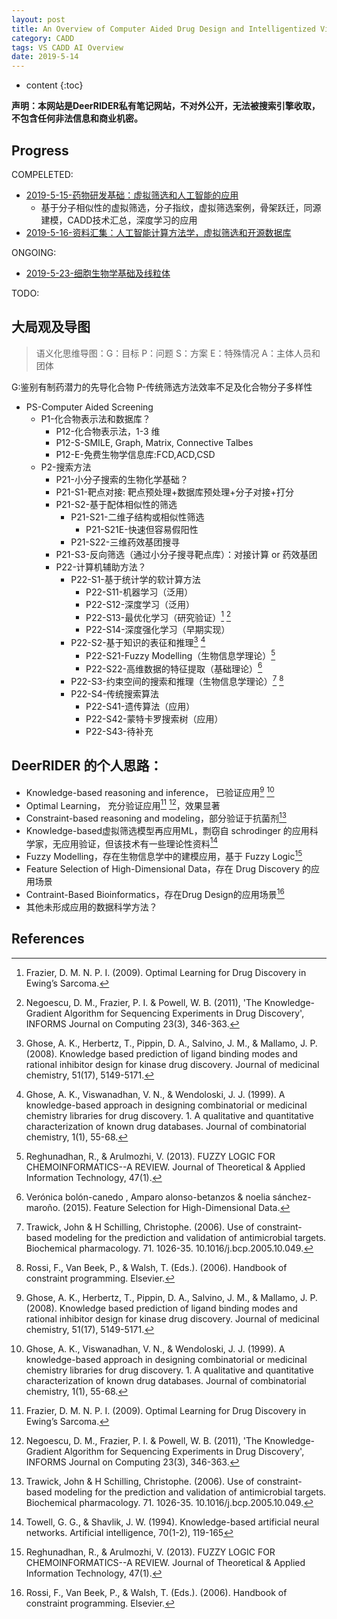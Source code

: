 ```yaml
---
layout: post
title: An Overview of Computer Aided Drug Design and Intelligentized Virtual Screening
category: CADD
tags: VS CADD AI Overview
date: 2019-5-14
---
```


* content
{:toc}

**声明：本网站是DeerRIDER私有笔记网站，不对外公开，无法被搜索引擎收取，不包含任何非法信息和商业机密。**

## Progress

COMPELETED:
* [2019-5-15-药物研发基础：虚拟筛选和人工智能的应用]({{site.baseurl}}/intro-cadd)
  * 基于分子相似性的虚拟筛选，分子指纹，虚拟筛选案例，骨架跃迁，同源建模，CADD技术汇总，深度学习的应用
* [2019-5-16-资料汇集：人工智能计算方法学，虚拟筛选和开源数据库]({{site.baseurl}}/research-rsc)

ONGOING:
* [2019-5-23-细胞生物学基础及线粒体]({{site.baseurl}}/cytobiology)

TODO:



## 大局观及导图

> 语义化思维导图：G：目标 P：问题 S：方案 E：特殊情况 A：主体人员和团体

G:鉴别有制药潜力的先导化合物
P-传统筛选方法效率不足及化合物分子多样性
- PS-Computer Aided Screening
  - P1-化合物表示法和数据库？
    - P12-化合物表示法，1-3 维
    - P12-S-SMILE, Graph, Matrix, Connective Talbes
    - P12-E-免费生物学信息库:FCD,ACD,CSD
  - P2-搜索方法
    - P21-小分子搜索的生物化学基础？
    - P21-S1-靶点对接: 靶点预处理+数据库预处理+分子对接+打分
    - P21-S2-基于配体相似性的筛选
      - P21-S21-二维子结构或相似性筛选
        - P21-S21E-快速但容易假阳性
      - P21-S22-三维药效基团搜寻
    - P21-S3-反向筛选（通过小分子搜寻靶点库）：对接计算 or 药效基团
    - P22-计算机辅助方法？
      - P22-S1-基于统计学的软计算方法
        - P22-S11-机器学习（泛用）
        - P22-S12-深度学习（泛用）
        - P22-S13-最优化学习（研究验证）[^2] [^7]
        - P22-S14-深度强化学习（早期实现）
      - P22-S2-基于知识的表征和推理[^1] [^6]
        - P22-S21-Fuzzy Modelling（生物信息学理论）[^9]
        - P22-S22-高维数据的特征提取（基础理论）[^10]
      - P22-S3-约束空间的搜索和推理（生物信息学理论）[^3] [^8]
      - P22-S4-传统搜索算法
        - P22-S41-遗传算法（应用）
        - P22-S42-蒙特卡罗搜索树（应用）
        - P22-S43-待补充

## DeerRIDER 的个人思路：
- Knowledge-based reasoning and inference， 已验证应用[^1] [^6]
- Optimal Learning， 充分验证应用[^2] [^7]，效果显著
- Constraint-based reasoning and modeling，部分验证于抗菌剂[^3]
- Knowledge-based虚拟筛选模型再应用ML，剽窃自 schrodinger 的应用科学家，无应用验证，但该技术有一些理论性资料[^4]
- Fuzzy Modelling，存在生物信息学中的建模应用，基于 Fuzzy Logic[^9]
- Feature Selection of High-Dimensional Data，存在 Drug Discovery 的应用场景
- Contraint-Based Bioinformatics，存在Drug Design的应用场景[^8]
- 其他未形成应用的数据科学方法？

## References

[^1]: Ghose, A. K., Herbertz, T., Pippin, D. A., Salvino, J. M., & Mallamo, J. P. (2008). Knowledge based prediction of ligand binding modes and rational inhibitor design for kinase drug discovery. Journal of medicinal chemistry, 51(17), 5149-5171.
[^2]: Frazier, D. M. N. P. I. (2009). Optimal Learning for Drug Discovery in Ewing’s Sarcoma.
[^3]: Trawick, John & H Schilling, Christophe. (2006). Use of constraint-based modeling for the prediction and validation of antimicrobial targets. Biochemical pharmacology. 71. 1026-35. 10.1016/j.bcp.2005.10.049.
[^4]: Towell, G. G., & Shavlik, J. W. (1994). Knowledge-based artificial neural networks. Artificial intelligence, 70(1-2), 119-165
[^5]: 知乎问答：www.zhihu.com/question/68043513
[^6]: Ghose, A. K., Viswanadhan, V. N., & Wendoloski, J. J. (1999). A knowledge-based approach in designing combinatorial or medicinal chemistry libraries for drug discovery. 1. A qualitative and quantitative characterization of known drug databases. Journal of combinatorial chemistry, 1(1), 55-68.
[^7]: Negoescu, D. M., Frazier, P. I. & Powell, W. B. (2011), 'The Knowledge-Gradient Algorithm for Sequencing Experiments in Drug Discovery', INFORMS Journal on Computing 23(3), 346-363.
[^8]: Rossi, F., Van Beek, P., & Walsh, T. (Eds.). (2006). Handbook of constraint programming. Elsevier.
[^9]: Reghunadhan, R., & Arulmozhi, V. (2013). FUZZY LOGIC FOR CHEMOINFORMATICS--A REVIEW. Journal of Theoretical & Applied Information Technology, 47(1).
[^10]: Verónica bolón-canedo , Amparo alonso-betanzos & noelia sánchez-maroño. (2015). Feature Selection for High-Dimensional Data.

